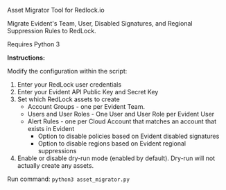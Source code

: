 Asset Migrator Tool for Redlock.io

Migrate Evident's Team, User, Disabled Signatures, and Regional Suppression Rules to RedLock.

Requires Python 3

**Instructions:**

Modify the configuration within the script:

1. Enter your RedLock user credentials
2. Enter your Evident API Public Key and Secret Key
3. Set which RedLock assets to create
   - Account Groups - one per Evident Team.
   - Users and User Roles - One User and User Role per Evident User
   - Alert Rules - one per Cloud Account that matches an account that exists in Evident
     - Option to disable policies based on Evident disabled signatures
     - Option to disable regions based on Evident regional suppressions
4. Enable or disable dry-run mode (enabled by default).  Dry-run will not actually create any assets.

Run command: `python3 asset_migrator.py` 
